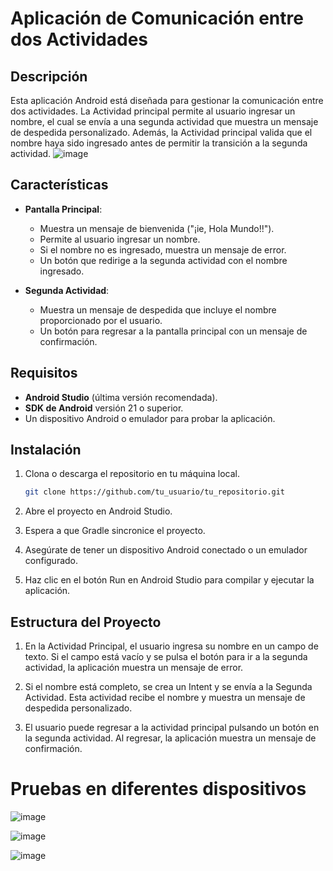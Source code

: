 # Aplicación de Comunicación entre dos Actividades

## Descripción
Esta aplicación Android está diseñada para gestionar la comunicación entre dos actividades. La Actividad principal permite al usuario ingresar un nombre, el cual se envía a una segunda actividad que muestra un mensaje de despedida personalizado. Además, la Actividad principal valida que el nombre haya sido ingresado antes de permitir la transición a la segunda actividad.
![image](https://github.com/user-attachments/assets/3a46f2bc-dff7-427e-b4e3-1015b2438d2f)

## Características
- **Pantalla Principal**: 
  - Muestra un mensaje de bienvenida ("¡ie, Hola Mundo!!").
  - Permite al usuario ingresar un nombre.
  - Si el nombre no es ingresado, muestra un mensaje de error.
  - Un botón que redirige a la segunda actividad con el nombre ingresado.
  
- **Segunda Actividad**:
  - Muestra un mensaje de despedida que incluye el nombre proporcionado por el usuario.
  - Un botón para regresar a la pantalla principal con un mensaje de confirmación.

## Requisitos
- **Android Studio** (última versión recomendada).
- **SDK de Android** versión 21 o superior.
- Un dispositivo Android o emulador para probar la aplicación.

## Instalación
1. Clona o descarga el repositorio en tu máquina local.
   
   ```bash
   git clone https://github.com/tu_usuario/tu_repositorio.git
   ```
2. Abre el proyecto en Android Studio.

3. Espera a que Gradle sincronice el proyecto.

4. Asegúrate de tener un dispositivo Android conectado o un emulador configurado.

5. Haz clic en el botón Run en Android Studio para compilar y ejecutar la aplicación.

## Estructura del Proyecto
1. En la Actividad Principal, el usuario ingresa su nombre en un campo de texto. Si el campo está vacío y se pulsa el botón para ir a la segunda actividad, la aplicación muestra un mensaje de error.
   
2. Si el nombre está completo, se crea un Intent y se envía a la Segunda Actividad. Esta actividad recibe el nombre y muestra un mensaje de despedida personalizado.
   
3. El usuario puede regresar a la actividad principal pulsando un botón en la segunda actividad. Al regresar, la aplicación muestra un mensaje de confirmación.

# Pruebas en diferentes dispositivos
![image](https://github.com/user-attachments/assets/0225b139-cc4a-423f-8b0f-7b51a3172e76)

![image](https://github.com/user-attachments/assets/7e281014-c9bc-4e58-bf56-d627c06556fe)

![image](https://github.com/user-attachments/assets/3a46f2bc-dff7-427e-b4e3-1015b2438d2f)


